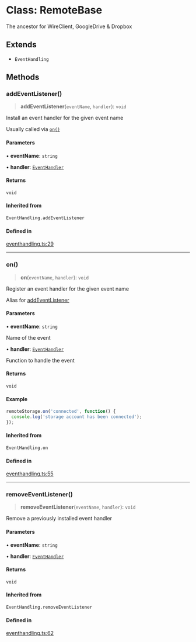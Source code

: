 # Class: RemoteBase

The ancestor for WireClient, GoogleDrive & Dropbox

## Extends

- `EventHandling`

## Methods

### addEventListener()

> **addEventListener**(`eventName`, `handler`): `void`

Install an event handler for the given event name

Usually called via [`on()`](#on)

#### Parameters

• **eventName**: `string`

• **handler**: [`EventHandler`](../../eventhandling/type-aliases/EventHandler.md)

#### Returns

`void`

#### Inherited from

`EventHandling.addEventListener`

#### Defined in

[eventhandling.ts:29](https://github.com/remotestorage/remotestorage.js/blob/9625dcb362d5fe51be7b7fbdbb04492cfbf19644/src/eventhandling.ts#L29)

***

### on()

> **on**(`eventName`, `handler`): `void`

Register an event handler for the given event name

Alias for [addEventListener](RemoteBase.md#addeventlistener)

#### Parameters

• **eventName**: `string`

Name of the event

• **handler**: [`EventHandler`](../../eventhandling/type-aliases/EventHandler.md)

Function to handle the event

#### Returns

`void`

#### Example

```ts
remoteStorage.on('connected', function() {
  console.log('storage account has been connected');
});
```

#### Inherited from

`EventHandling.on`

#### Defined in

[eventhandling.ts:55](https://github.com/remotestorage/remotestorage.js/blob/9625dcb362d5fe51be7b7fbdbb04492cfbf19644/src/eventhandling.ts#L55)

***

### removeEventListener()

> **removeEventListener**(`eventName`, `handler`): `void`

Remove a previously installed event handler

#### Parameters

• **eventName**: `string`

• **handler**: [`EventHandler`](../../eventhandling/type-aliases/EventHandler.md)

#### Returns

`void`

#### Inherited from

`EventHandling.removeEventListener`

#### Defined in

[eventhandling.ts:62](https://github.com/remotestorage/remotestorage.js/blob/9625dcb362d5fe51be7b7fbdbb04492cfbf19644/src/eventhandling.ts#L62)
